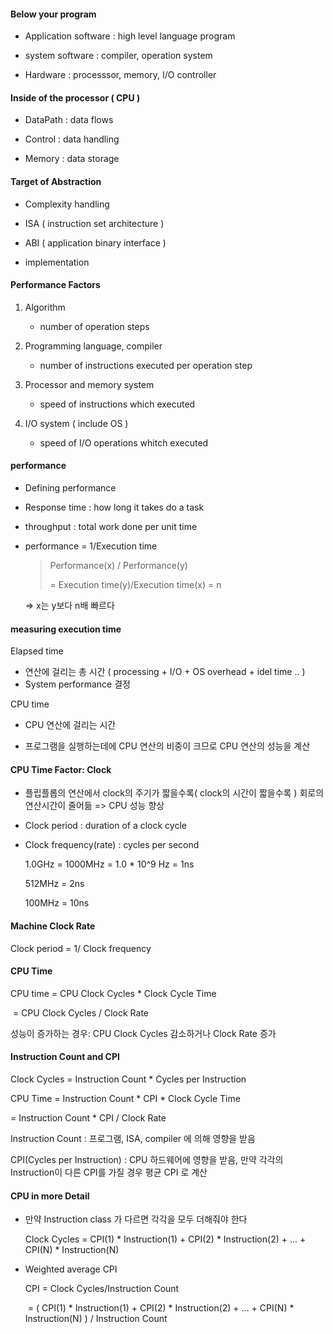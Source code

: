 #### Below your program

- Application software : high level language program

- system software : compiler, operation system

- Hardware : processsor, memory, I/O controller



#### Inside of the processor ( CPU )

- DataPath : data flows

- Control : data handling

- Memory : data storage



#### Target of Abstraction

- Complexity handling

- ISA ( instruction set architecture )

- ABI ( application binary interface )

- implementation



#### Performance Factors

1. Algorithm 
   - number of operation steps

2. Programming language, compiler
   - number of instructions executed per operation step

3. Processor and memory system 
   - speed of instructions which executed

4. I/O system ( include OS ) 
   - speed of I/O operations whitch executed



#### performance

- Defining performance

- Response time : how long it takes do a task

- throughput : total work done per unit time

- performance = 1/Execution time

  > Performance(x) / Performance(y) 
  >
  > = Execution time(y)/Execution time(x) = n

  => x는 y보다 n배 빠르다



#### measuring execution time

Elapsed time

- 연산에 걸리는 총 시간 ( processing + I/O + OS overhead + idel time .. )
- System performance 결정

CPU time

- CPU 연산에 걸리는 시간

- 프로그램을 실행하는데에 CPU 연산의 비중이 크므로 CPU 연산의 성능을 계산


#### CPU Time Factor: Clock

- 플립플롭의 연산에서 clock의 주기가 짧을수록( clock의 시간이 짧을수록 ) 회로의 연산시간이 줄어듦 => CPU 성능 향상

- Clock period : duration of a clock cycle

- Clock frequency(rate) : cycles per second

  1.0GHz = 1000MHz = 1.0 * 10^9 Hz = 1ns

  512MHz = 2ns

  100MHz = 10ns





#### Machine Clock Rate

Clock period = 1/ Clock frequency



#### CPU Time

CPU time = CPU Clock Cycles * Clock Cycle Time

​		  = CPU Clock Cycles / Clock Rate

성능이 증가하는 경우: CPU Clock Cycles 감소하거나 Clock Rate 증가



#### Instruction Count and CPI

Clock Cycles = Instruction Count * Cycles per Instruction

CPU Time = Instruction Count * CPI * Clock Cycle Time

= Instruction Count * CPI / Clock Rate

Instruction Count : 프로그램, ISA, compiler 에 의해 영향을 받음

CPI(Cycles per Instruction) : CPU 하드웨어에 영향을 받음, 만약 각각의 Instruction이 다른 CPI를 가질 경우 평균 CPI 로 계산



#### CPU in more Detail

- 만약 Instruction class 가 다르면 각각을 모두 더해줘야 한다

  Clock Cycles = CPI(1) * Instruction(1) + CPI(2) * Instruction(2) + ... +  CPI(N) * Instruction(N)

- Weighted average CPI

  CPI = Clock Cycles/Instruction Count

  ​       = ( CPI(1) * Instruction(1) + CPI(2) * Instruction(2) + ... +  CPI(N) * Instruction(N)  ) / Instruction Count









